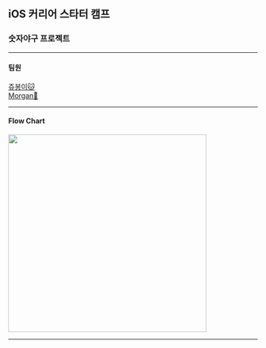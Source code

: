 ## iOS 커리어 스타터 캠프

### 숫자야구 프로젝트

---
#### 팀원
[쥬봉이🐱](https://github.com/jyubong)  
[Morgan🐻](https://github.com/devjoon)

---
#### Flow Chart
<img src="https://github.com/jyubong/ios-number-baseball/assets/126065608/184a67ae-cd4f-4d57-a6f2-6c77ae830ccd" width="400">

---
